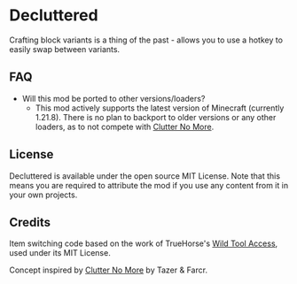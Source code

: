 # Decluttered

Crafting block variants is a thing of the past - allows you to use a hotkey to easily swap between variants.

## FAQ

- Will this mod be ported to other versions/loaders?
    - This mod actively supports the latest version of Minecraft (currently 1.21.8). There is no plan to backport to older versions or any other loaders, as to not compete with [Clutter No More](https://modrinth.com/mod/clutter-no-more).

## License

Decluttered is available under the open source MIT License. Note that this means you are required to attribute the mod if you use any content from it in your own projects.

## Credits

Item switching code based on the work of TrueHorse's [Wild Tool Access](https://modrinth.com/mod/wta), used under its MIT License.

Concept inspired by [Clutter No More](https://modrinth.com/mod/clutter-no-more) by Tazer & Farcr.